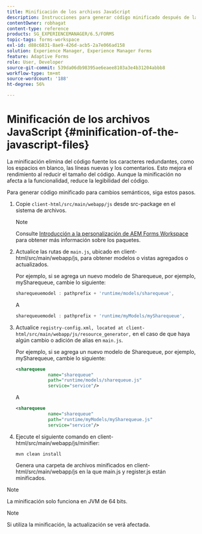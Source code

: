 ```yaml
---
title: Minificación de los archivos JavaScript
description: Instrucciones para generar código minificado después de las personalizaciones de AEM Forms Workspace para optimizar los archivos JS para la web.
contentOwner: robhagat
content-type: reference
products: SG_EXPERIENCEMANAGER/6.5/FORMS
topic-tags: forms-workspace
exl-id: d88c6831-8ae9-426d-acb5-2a7e066ad158
solution: Experience Manager, Experience Manager Forms
feature: Adaptive Forms
role: User, Developer
source-git-commit: 539da06db98395ae6eaee8103a3e4b31204abbb8
workflow-type: tm+mt
source-wordcount: '188'
ht-degree: 56%

---
```


# Minificación de los archivos JavaScript {#minification-of-the-javascript-files}

La minificación elimina del código fuente los caracteres redundantes, como los espacios en blanco, las líneas nuevas y los comentarios. Esto mejora el rendimiento al reducir el tamaño del código. Aunque la minificación no afecta a la funcionalidad, reduce la legibilidad del código.

Para generar código minificado para cambios semánticos, siga estos pasos.

1. Copie `client-html/src/main/webapp/js` desde src-package en el sistema de archivos.

   >[!NOTE]
   >
   >Consulte [Introducción a la personalización de AEM Forms Workspace](/help/forms/using/introduction-customizing-html-workspace.md) para obtener más información sobre los paquetes.

1. Actualice las rutas de `main.js`, ubicado en client-html/src/main/webapp/js, para obtener modelos o vistas agregados o actualizados.

   Por ejemplo, si se agrega un nuevo modelo de Sharequeue, por ejemplo, mySharequeue, cambie lo siguiente:

   ```javascript
   sharequeuemodel : pathprefix + 'runtime/models/sharequeue',
   ```

   A

   ```javascript
   sharequeuemodel : pathprefix + 'runtime/myModels/mySharequeue',
   ```

1. Actualice `registry-config.xml, located at client-html/src/main/webapp/js/resource_generator,` en el caso de que haya algún cambio o adición de alias en `main.js`.

   Por ejemplo, si se agrega un nuevo modelo de Sharequeue, por ejemplo, mySharequeue, cambie lo siguiente:

   ```xml
   <sharequeue
               name="sharequeue"
               path="runtime/models/sharequeue.js"
               service="service"/>
   ```

   A

   ```xml
   <sharequeue
               name="sharequeue"
               path="runtime/myModels/mySharequeue.js"
               service="service"/>
   ```

1. Ejecute el siguiente comando en client-html/src/main/webapp/js/minifier:

   ```shell
   mvn clean install
   ```

   Genera una carpeta de archivos minificados en client-html/src/main/webapp/js en la que main.js y register.js están minificados.

>[!NOTE]
>
>La minificación solo funciona en JVM de 64 bits.

>[!NOTE]
>
>Si utiliza la minificación, la actualización se verá afectada.
